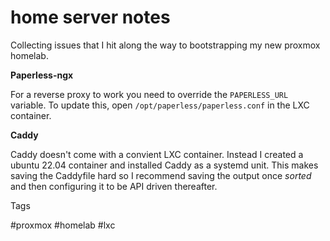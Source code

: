 # home server notes

Collecting issues that I hit along the way to bootstrapping my new proxmox homelab.

**Paperless-ngx**

For a reverse proxy to work you need to override the `PAPERLESS_URL` variable. To update this,
open `/opt/paperless/paperless.conf` in the LXC container.

**Caddy**

Caddy doesn't come with a convient LXC container. Instead I created a ubuntu 22.04
container and installed Caddy as a systemd unit. This makes saving the Caddyfile
hard so I recommend saving the output once *sorted* and then configuring
it to be API driven thereafter.

Tags

  #proxmox #homelab #lxc
